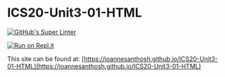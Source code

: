 # ICS20-Unit3-01-HTML
[![GitHub's Super Linter](https://github.com/joannesanthosh/ICS20-Unit3-01-HTML/workflows/GitHub's%20Super%20Linter/badge.svg)](https://github.com/joannesanthosh/ICS20-Unit3-01-HTML/actions)

[![Run on Repl.it](https://repl.it/badge/github/joannesanthosh/ICS20-Unit3-01-HTML)](https://repl.it/github/joannesanthosh/ICS20-Unit3-01-HTML)

This site can be found at: [https://joannesanthosh.github.io/ICS20-Unit3-01-HTML](https://joannesanthosh.github.io/ICS20-Unit3-01-HTML)

